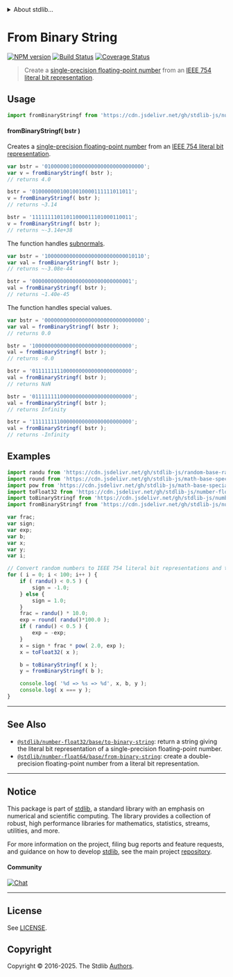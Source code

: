 <!--

@license Apache-2.0

Copyright (c) 2018 The Stdlib Authors.

Licensed under the Apache License, Version 2.0 (the "License");
you may not use this file except in compliance with the License.
You may obtain a copy of the License at

   http://www.apache.org/licenses/LICENSE-2.0

Unless required by applicable law or agreed to in writing, software
distributed under the License is distributed on an "AS IS" BASIS,
WITHOUT WARRANTIES OR CONDITIONS OF ANY KIND, either express or implied.
See the License for the specific language governing permissions and
limitations under the License.

-->


<details>
  <summary>
    About stdlib...
  </summary>
  <p>We believe in a future in which the web is a preferred environment for numerical computation. To help realize this future, we've built stdlib. stdlib is a standard library, with an emphasis on numerical and scientific computation, written in JavaScript (and C) for execution in browsers and in Node.js.</p>
  <p>The library is fully decomposable, being architected in such a way that you can swap out and mix and match APIs and functionality to cater to your exact preferences and use cases.</p>
  <p>When you use stdlib, you can be absolutely certain that you are using the most thorough, rigorous, well-written, studied, documented, tested, measured, and high-quality code out there.</p>
  <p>To join us in bringing numerical computing to the web, get started by checking us out on <a href="https://github.com/stdlib-js/stdlib">GitHub</a>, and please consider <a href="https://opencollective.com/stdlib">financially supporting stdlib</a>. We greatly appreciate your continued support!</p>
</details>

# From Binary String

[![NPM version][npm-image]][npm-url] [![Build Status][test-image]][test-url] [![Coverage Status][coverage-image]][coverage-url] <!-- [![dependencies][dependencies-image]][dependencies-url] -->

> Create a [single-precision floating-point number][ieee754] from an [IEEE 754 literal bit representation][@stdlib/number/float32/base/to-binary-string].



<section class="usage">

## Usage

```javascript
import fromBinaryStringf from 'https://cdn.jsdelivr.net/gh/stdlib-js/number-float32-base-from-binary-string@deno/mod.js';
```

#### fromBinaryStringf( bstr )

Creates a [single-precision floating-point number][ieee754] from an [IEEE 754 literal bit representation][@stdlib/number/float32/base/to-binary-string].

```javascript
var bstr = '01000000100000000000000000000000';
var v = fromBinaryStringf( bstr );
// returns 4.0

bstr = '01000000010010010000111111011011';
v = fromBinaryStringf( bstr );
// returns ~3.14

bstr = '11111111011011000011101000110011';
v = fromBinaryStringf( bstr );
// returns ~-3.14e+38
```

The function handles [subnormals][subnormals].

```javascript
var bstr = '10000000000000000000000000010110';
var val = fromBinaryStringf( bstr );
// returns ~-3.08e-44

bstr = '00000000000000000000000000000001';
val = fromBinaryStringf( bstr );
// returns ~1.40e-45
```

The function handles special values.

```javascript
var bstr = '00000000000000000000000000000000';
var val = fromBinaryStringf( bstr );
// returns 0.0

bstr = '10000000000000000000000000000000';
val = fromBinaryStringf( bstr );
// returns -0.0

bstr = '01111111110000000000000000000000';
val = fromBinaryStringf( bstr );
// returns NaN

bstr = '01111111100000000000000000000000';
val = fromBinaryStringf( bstr );
// returns Infinity

bstr = '11111111100000000000000000000000';
val = fromBinaryStringf( bstr );
// returns -Infinity
```

</section>

<!-- /.usage -->

<section class="examples">

## Examples

<!-- eslint no-undef: "error" -->

```javascript
import randu from 'https://cdn.jsdelivr.net/gh/stdlib-js/random-base-randu@deno/mod.js';
import round from 'https://cdn.jsdelivr.net/gh/stdlib-js/math-base-special-round@deno/mod.js';
import pow from 'https://cdn.jsdelivr.net/gh/stdlib-js/math-base-special-pow@deno/mod.js';
import toFloat32 from 'https://cdn.jsdelivr.net/gh/stdlib-js/number-float64-base-to-float32@deno/mod.js';
import toBinaryStringf from 'https://cdn.jsdelivr.net/gh/stdlib-js/number-float32-base-to-binary-string@deno/mod.js';
import fromBinaryStringf from 'https://cdn.jsdelivr.net/gh/stdlib-js/number-float32-base-from-binary-string@deno/mod.js';

var frac;
var sign;
var exp;
var b;
var x;
var y;
var i;

// Convert random numbers to IEEE 754 literal bit representations and then convert them back...
for ( i = 0; i < 100; i++ ) {
    if ( randu() < 0.5 ) {
        sign = -1.0;
    } else {
        sign = 1.0;
    }
    frac = randu() * 10.0;
    exp = round( randu()*100.0 );
    if ( randu() < 0.5 ) {
        exp = -exp;
    }
    x = sign * frac * pow( 2.0, exp );
    x = toFloat32( x );

    b = toBinaryStringf( x );
    y = fromBinaryStringf( b );

    console.log( '%d => %s => %d', x, b, y );
    console.log( x === y );
}
```

</section>

<!-- /.examples -->

<!-- Section for related `stdlib` packages. Do not manually edit this section, as it is automatically populated. -->

<section class="related">

* * *

## See Also

-   <span class="package-name">[`@stdlib/number-float32/base/to-binary-string`][@stdlib/number/float32/base/to-binary-string]</span><span class="delimiter">: </span><span class="description">return a string giving the literal bit representation of a single-precision floating-point number.</span>
-   <span class="package-name">[`@stdlib/number-float64/base/from-binary-string`][@stdlib/number/float64/base/from-binary-string]</span><span class="delimiter">: </span><span class="description">create a double-precision floating-point number from a literal bit representation.</span>

</section>

<!-- /.related -->

<!-- Section for all links. Make sure to keep an empty line after the `section` element and another before the `/section` close. -->


<section class="main-repo" >

* * *

## Notice

This package is part of [stdlib][stdlib], a standard library with an emphasis on numerical and scientific computing. The library provides a collection of robust, high performance libraries for mathematics, statistics, streams, utilities, and more.

For more information on the project, filing bug reports and feature requests, and guidance on how to develop [stdlib][stdlib], see the main project [repository][stdlib].

#### Community

[![Chat][chat-image]][chat-url]

---

## License

See [LICENSE][stdlib-license].


## Copyright

Copyright &copy; 2016-2025. The Stdlib [Authors][stdlib-authors].

</section>

<!-- /.stdlib -->

<!-- Section for all links. Make sure to keep an empty line after the `section` element and another before the `/section` close. -->

<section class="links">

[npm-image]: http://img.shields.io/npm/v/@stdlib/number-float32-base-from-binary-string.svg
[npm-url]: https://npmjs.org/package/@stdlib/number-float32-base-from-binary-string

[test-image]: https://github.com/stdlib-js/number-float32-base-from-binary-string/actions/workflows/test.yml/badge.svg?branch=main
[test-url]: https://github.com/stdlib-js/number-float32-base-from-binary-string/actions/workflows/test.yml?query=branch:main

[coverage-image]: https://img.shields.io/codecov/c/github/stdlib-js/number-float32-base-from-binary-string/main.svg
[coverage-url]: https://codecov.io/github/stdlib-js/number-float32-base-from-binary-string?branch=main

<!--

[dependencies-image]: https://img.shields.io/david/stdlib-js/number-float32-base-from-binary-string.svg
[dependencies-url]: https://david-dm.org/stdlib-js/number-float32-base-from-binary-string/main

-->

[chat-image]: https://img.shields.io/gitter/room/stdlib-js/stdlib.svg
[chat-url]: https://app.gitter.im/#/room/#stdlib-js_stdlib:gitter.im

[stdlib]: https://github.com/stdlib-js/stdlib

[stdlib-authors]: https://github.com/stdlib-js/stdlib/graphs/contributors

[umd]: https://github.com/umdjs/umd
[es-module]: https://developer.mozilla.org/en-US/docs/Web/JavaScript/Guide/Modules

[deno-url]: https://github.com/stdlib-js/number-float32-base-from-binary-string/tree/deno
[deno-readme]: https://github.com/stdlib-js/number-float32-base-from-binary-string/blob/deno/README.md
[umd-url]: https://github.com/stdlib-js/number-float32-base-from-binary-string/tree/umd
[umd-readme]: https://github.com/stdlib-js/number-float32-base-from-binary-string/blob/umd/README.md
[esm-url]: https://github.com/stdlib-js/number-float32-base-from-binary-string/tree/esm
[esm-readme]: https://github.com/stdlib-js/number-float32-base-from-binary-string/blob/esm/README.md
[branches-url]: https://github.com/stdlib-js/number-float32-base-from-binary-string/blob/main/branches.md

[stdlib-license]: https://raw.githubusercontent.com/stdlib-js/number-float32-base-from-binary-string/main/LICENSE

[ieee754]: https://en.wikipedia.org/wiki/IEEE_754-1985

[subnormals]: https://en.wikipedia.org/wiki/Denormal_number

[@stdlib/number/float32/base/to-binary-string]: https://github.com/stdlib-js/number-float32-base-to-binary-string/tree/deno

<!-- <related-links> -->

[@stdlib/number/float64/base/from-binary-string]: https://github.com/stdlib-js/number-float64-base-from-binary-string/tree/deno

<!-- </related-links> -->

</section>

<!-- /.links -->
